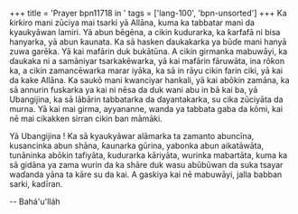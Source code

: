 +++
title = 'Prayer bpn11718 in '
tags = ['lang-100', 'bpn-unsorted']
+++
Ka ƙirƙiro mani zūciya mai tsarki yā Allāna, kuma ka tabbatar mani da kyaukyāwan lamiri. Yā abun bēgēna, a cikin ƙudurarka, ka ƙarfafā ni bisa hanyarka, yā abun ƙaunata. Ka sā hasken ɗaukakarka ya būɗe mani hanyā zuwa garēka. 
Yā kai mafārin duk bukātūna. A cikin girmanka mabuwāyi, ka ɗaukaka ni a samāniyar tsarkakēwarka, yā kai mafārin fāruwāta, ina rōƙon ka, a cikin zamancēwarka marar iyāka, ka sā in rāyu cikin farin ciki, yā kai da kake Allāna. Ka saukō mani kwanciyar hankali, yā kai abōkin zamāna, ka sā annurin fuskarka ya kai ni nēsa da duk wani abu in bā kai ba, yā Ubangijina, ka sā lābārin tabbatarka da ɗayantakarka, su cika zūciyāta da murna. Yā kai mai girma, ayyananne, wanda ya tabbata gaba da kōmi, kai nē mai cikakken sirran cikin ban māmāki.

Yā Ubangijina ! Ka sā kyaukyāwar alāmarka ta zamanto abuncīna, kusancinka abun shāna, ƙaunarka gūrina, yabonka abun aikatāwāta, tunāninka abōkin tafiyāta, ƙudurarka kāriyāta, wurinka mabartāta, kuma ka sā gidāna ya zama wurin da ka shāre duk wasu abūbūwan da suka tsayar waɗanda yāna ta kāre su da kai.
A gaskiya kai nē mabuwāyi, jalla babban sarki, ƙadīran.

-- Bahá'u'lláh
